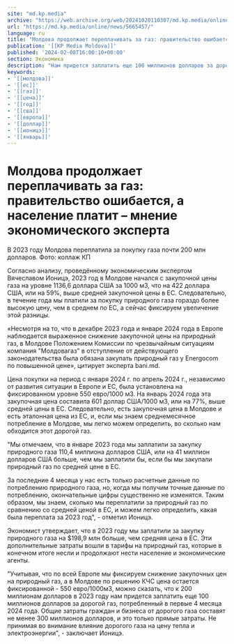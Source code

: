 ```yaml
---
site: "md.kp.media"
archive: "https://web.archive.org/web/20241020110307/md.kp.media/online/news/5665457/"
url: "https://md.kp.media/online/news/5665457/"
language: ru
title: "Молдова продолжает переплачивать за газ: правительство ошибается, а население платит – мнение экономического эксперта"
publication: '[[KP Media Moldova]]'
published: '2024-02-08T16:00:10+00:00'
section: Экономика
description: "Нам придется заплатить еще 100 миллионов долларов за дорогой газ, потребленный в первые 4 месяца 2024 года"
keywords:
- '[[молдова]]'
- '[[ес]]'
- '[[газ]]'
- '[[цена]]'
- '[[год]]'
- '[[сша]]'
- '[[европа]]'
- '[[доллар]]'
- '[[ионицэ]]'
- '[[январь]]'
---
```


# Молдова продолжает переплачивать за газ: правительство ошибается, а население платит – мнение экономического эксперта

В 2023 году Молдова переплатила за покупку газа почти 200 млн долларов. Фото: коллаж КП

Согласно анализу, проведённому экономическим экспертом Вячеславом Ионицэ, 2023 год в Молдове начался с закупочной цены газа на уровне 1136,6 доллара США за 1000 м3, что на 422 доллара США, или на 59%, выше средней закупочной цены в ЕС. Следовательно, в течение года мы платили за покупку природного газа гораздо более высокую цену, чем в среднем по ЕС, а сейчас фиксируем увеличение этой разницы.

«Несмотря на то, что в декабре 2023 года и январе 2024 года в Европе наблюдается выраженное снижение закупочной цены на природный газ, в Молдове Положением Комиссии по чрезвычайным ситуациям компания "Молдовагаз" в отступление от действующего законодательства была обязана закупать природный газ у Energocom по повышенной цене», цитирует эксперта bani.md.

Цена покупки на период с января 2024 г. по апрель 2024 г., независимо от развития ситуации в Европе и ЕС, была установлена на фиксированном уровне 550 евро/1000 м3. На январь 2024 года эта закупочная цена составила 601 доллар США/1000 м3, или на 77%, выше средней цены в ЕС. Следовательно, есть закупочная цена в Молдове и есть эталонная цена из ЕС, и, если мы знаем среднемесячное потребление в Молдове, мы легко можем определить, во сколько нам обходится этот дорогой газ.

"Мы отмечаем, что в январе 2023 года мы заплатили за закупку природного газа 110,4 миллиона долларов США, или на 41 миллион долларов США больше, чем мы заплатили бы, если бы мы закупали природный газ по средней цене в ЕС.

За последние 4 месяца у нас есть только расчетные данные по потреблению природного газа, но, когда мы получим точные данные по потреблению, окончательные цифры существенно не изменятся. Таким образом, мы знаем, сколько мы переплатили за природный газ по сравнению со средней ценой в ЕС, и можем легко определить, какая была переплата за 2023 год", - отметил Ионицэ.

Экономист утверждает, что в 2023 году мы заплатили за закупку природного газа на $198,9 млн больше, чем средняя цена в ЕС. Эти дополнительные затраты вошли в тарифы на природный газ, которые в конечном итоге несли и продолжают нести население и экономические агенты.

"Учитывая, что по всей Европе мы фиксируем снижение закупочных цен на природный газ, а в Молдове по решению КЧС цена остается фиксированной - 550 евро/1000м3, можно сказать, что к 200 миллионам долларов в 2023 году нам придется заплатить еще 100 миллионов долларов за дорогой газ, потребленный в первые 4 месяца 2024 года. Общие затраты граждан и бизнеса от дорогого газа составят не менее 300 миллионов долларов, и это только прямые затраты. Не принимая во внимание влияние дорогого газа на цену тепла и электроэнергии", - заключает Ионицэ.
